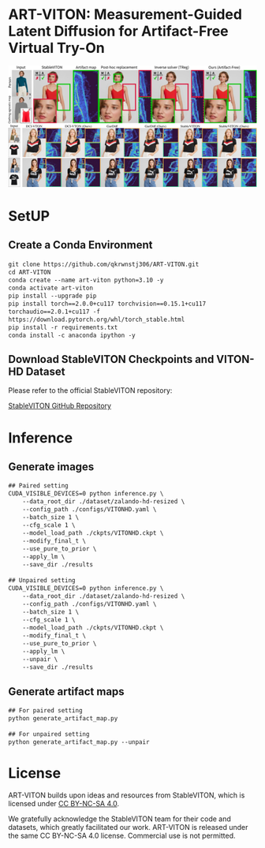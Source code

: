 # ART-VITON: Measurement-Guided Latent Diffusion for Artifact-Free Virtual Try-On

![Result 1](assets/1.jpg)
![Result 2](assets/2.jpg)

# SetUP

## Create a Conda Environment

```
git clone https://github.com/qkrwnstj306/ART-VITON.git
cd ART-VITON
conda create --name art-viton python=3.10 -y
conda activate art-viton
pip install --upgrade pip
pip install torch==2.0.0+cu117 torchvision==0.15.1+cu117 torchaudio==2.0.1+cu117 -f https://download.pytorch.org/whl/torch_stable.html
pip install -r requirements.txt
conda install -c anaconda ipython -y
```

## Download StableVITON Checkpoints and VITON-HD Dataset

Please refer to the official StableVITON repository:

[StableVITON GitHub Repository](https://github.com/rlawjdghek/StableVITON.git)

# Inference 

## Generate images

```
## Paired setting
CUDA_VISIBLE_DEVICES=0 python inference.py \
    --data_root_dir ./dataset/zalando-hd-resized \
    --config_path ./configs/VITONHD.yaml \
    --batch_size 1 \
    --cfg_scale 1 \
    --model_load_path ./ckpts/VITONHD.ckpt \
    --modify_final_t \
    --use_pure_to_prior \
    --apply_lm \
    --save_dir ./results

## Unpaired setting
CUDA_VISIBLE_DEVICES=0 python inference.py \
    --data_root_dir ./dataset/zalando-hd-resized \
    --config_path ./configs/VITONHD.yaml \
    --batch_size 1 \
    --cfg_scale 1 \
    --model_load_path ./ckpts/VITONHD.ckpt \
    --modify_final_t \
    --use_pure_to_prior \
    --apply_lm \
    --unpair \
    --save_dir ./results
```

## Generate artifact maps

```
## For paired setting
python generate_artifact_map.py

## For unpaired setting
python generate_artifact_map.py --unpair
```

# License

ART-VITON builds upon ideas and resources from StableVITON, which is licensed under
[CC BY-NC-SA 4.0](https://creativecommons.org/licenses/by-nc-sa/4.0/legalcode).

We gratefully acknowledge the StableVITON team for their code and datasets, which
greatly facilitated our work. ART-VITON is released under the same CC BY-NC-SA 4.0 license.
Commercial use is not permitted.

